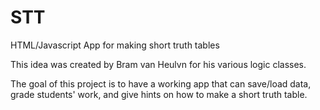 # STT
HTML/Javascript App for making short truth tables

This idea was created by Bram van Heulvn for his various logic classes.

The goal of this project is to have a working app that can save/load data, grade students' work, and give hints on how to make a short truth table.
